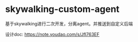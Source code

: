 # skywalking-custom-agent
基于skywalking进行二次开发，分离agent。并推送到自定义后端

设计doc: https://note.youdao.com/s/JfI763EF
